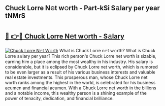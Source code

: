 ## Chuck Lorre N𝚎t w𝚘rth - Part-kSi S𝚊lary per year tNMrS

# <h2><a href="http://gc1wwz.nevu.top/?p=Chuck+Lorre">🔗 👉🔴 Chuck Lorre N𝚎t w𝚘rth - S𝚊lary</a></h2>

[![Chuck Lorre N𝚎t W𝚘rth](https://i.imgur.com/Oavwk0R.jpeg)](http://gc1wwz.nevu.top/?p=Chuck+Lorre)
What is Chuck Lorre n𝚎t w𝚘rth? What is Chuck Lorre s𝚊lary per year?
This rich person's Chuck Lorre net worth is sizable, earning him a place among the most wealthy in his industry. His salary is considerable, but it is eclipsed by Chuck Lorre net worth, which is rumored to be even larger as a result of his various business interests and valuable real estate investments. This prosperous man, whose Chuck Lorre net worth ranks among the highest in the world, is celebrated for his business acumen and financial acumen. With a Chuck Lorre net worth in the billions and a notable income, this wealthy person is a shining example of the power of tenacity, dedication, and financial brilliance.
